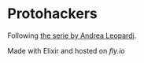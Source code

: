 # Protohackers

Following [the serie by Andrea Leopardi](https://www.youtube.com/playlist?list=PLd7I3U4fDsULTLqbRAkWzA002-IzMe8fl).

Made with Elixir and hosted on *fly.io*